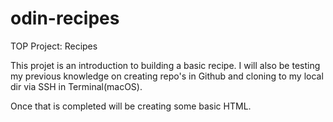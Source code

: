 # odin-recipes
TOP Project: Recipes

This projet is an introduction to building a basic recipe. I will also be testing my previous knowledge on creating repo's in Github and cloning to my local dir via SSH in Terminal(macOS).

Once that is completed will be creating some basic HTML.